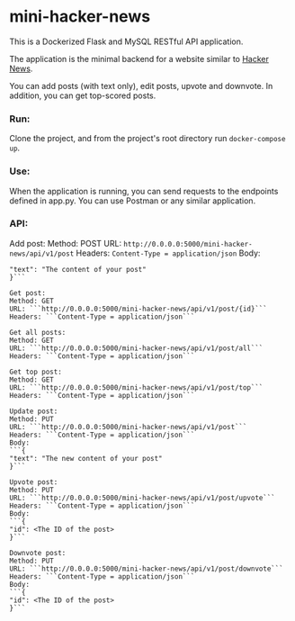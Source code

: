 # mini-hacker-news

This is a Dockerized Flask and MySQL RESTful API application.

The application is the minimal backend for a website similar to [Hacker News](https://news.ycombinator.com/).

You can add posts (with text only), edit posts, upvote and downvote.
In addition, you can get top-scored posts.

### Run:
Clone the project, and from the project's root directory run ```docker-compose up```.

### Use:
When the application is running, you can send requests to the endpoints defined in app.py.
You can use Postman or any similar application.

### API:
Add post:
Method: POST
URL: ```http://0.0.0.0:5000/mini-hacker-news/api/v1/post```
Headers: ```Content-Type = application/json```
Body:
```{
"text": "The content of your post"
}```

Get post:
Method: GET
URL: ```http://0.0.0.0:5000/mini-hacker-news/api/v1/post/{id}```
Headers: ```Content-Type = application/json```

Get all posts:
Method: GET
URL: ```http://0.0.0.0:5000/mini-hacker-news/api/v1/post/all```
Headers: ```Content-Type = application/json```

Get top post:
Method: GET
URL: ```http://0.0.0.0:5000/mini-hacker-news/api/v1/post/top```
Headers: ```Content-Type = application/json```

Update post:
Method: PUT
URL: ```http://0.0.0.0:5000/mini-hacker-news/api/v1/post```
Headers: ```Content-Type = application/json```
Body:
```{
"text": "The new content of your post"
}```

Upvote post:
Method: PUT
URL: ```http://0.0.0.0:5000/mini-hacker-news/api/v1/post/upvote```
Headers: ```Content-Type = application/json```
Body:
```{
"id": <The ID of the post>
}```

Downvote post:
Method: PUT
URL: ```http://0.0.0.0:5000/mini-hacker-news/api/v1/post/downvote```
Headers: ```Content-Type = application/json```
Body:
```{
"id": <The ID of the post>
}```